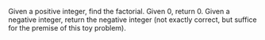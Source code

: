 Given a positive integer, find the factorial. Given 0, return 0. Given a negative integer, return the negative integer (not exactly correct, but suffice for the premise of this toy problem).
